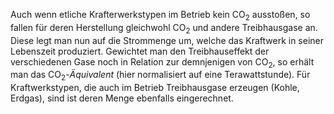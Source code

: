Auch wenn etliche Krafterwerkstypen im Betrieb kein CO<sub>2</sub> ausstoßen, so fallen für deren Herstellung gleichwohl CO<sub>2</sub> und andere Treibhausgase an. Diese legt man nun auf die Strommenge um, welche das Kraftwerk in seiner Lebenszeit produziert. Gewichtet man den Treibhauseffekt der verschiedenen Gase noch in Relation zur demnjenigen von CO<sub>2</sub>, so erhält man das CO<sub>2</sub>-*Äquivalent* (hier normalisiert auf eine Terawattstunde). Für Kraftwerkstypen, die auch im Betrieb Treibhausgase erzeugen (Kohle, Erdgas), sind ist deren Menge ebenfalls eingerechnet.
